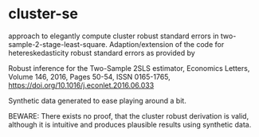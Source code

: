 # cluster-se
approach to elegantly compute cluster robust standard errors in two-sample-2-stage-least-square. Adaption/extension of the code for  hetereskedasticity robust standard errors as provided by

Robust inference for the Two-Sample 2SLS estimator,
Economics Letters,
Volume 146,
2016,
Pages 50-54,
ISSN 0165-1765,
https://doi.org/10.1016/j.econlet.2016.06.033


Synthetic data generated to ease playing around a bit.



BEWARE: There exists no proof, that the cluster robust derivation is valid, although it is intuitive and produces plausible results using synthetic data.

